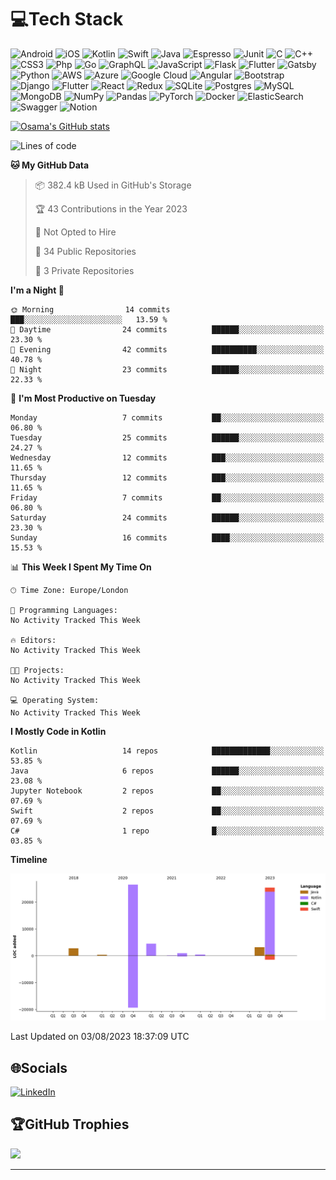 # 💻Tech Stack
![Android](https://img.shields.io/badge/android-%230f3648.svg?style=for-the-badge&logo=android&logoColor=white) 
![iOS](https://img.shields.io/badge/ios-%23080808.svg?style=for-the-badge&logo=ios&logoColor=white) 
![Kotlin](https://img.shields.io/badge/kotlin-%23ff7b3e.svg?style=for-the-badge&logo=kotlin&logoColor=white) 
![Swift](https://img.shields.io/badge/swift-%23f1563f.svg?style=for-the-badge&logo=swift&logoColor=white) 
![Java](https://img.shields.io/badge/java-%23188ec9.svg?style=for-the-badge&logo=java&logoColor=white) 
![Espresso](https://img.shields.io/badge/espresso-%2366463f.svg?style=for-the-badge&logo=espresso&logoColor=white) 
![Junit](https://img.shields.io/badge/junit-%23f6c54b.svg?style=for-the-badge&logo=JUnit5&logoColor=white) 
![C](https://img.shields.io/badge/c-%2300599C.svg?style=for-the-badge&logo=c&logoColor=white) 
![C++](https://img.shields.io/badge/c++-%238eed1.svg?style=for-the-badge&logo=c%2B%2B&logoColor=white) 
![CSS3](https://img.shields.io/badge/css3-%231572B6.svg?style=for-the-badge&logo=css3&logoColor=white) 
![Php](https://img.shields.io/badge/php-%238ab4f8.svg?style=for-the-badge&logo=php&logoColor=white)
![Go](https://img.shields.io/badge/go-%2300ADD8.svg?style=for-the-badge&logo=go&logoColor=white) 
![GraphQL](https://img.shields.io/badge/-GraphQL-E10098?style=for-the-badge&logo=graphql&logoColor=white) 
![JavaScript](https://img.shields.io/badge/javascript-%23323330.svg?style=for-the-badge&logo=javascript&logoColor=%23F7DF1E) 
![Flask](https://img.shields.io/badge/flask-%23000.svg?style=for-the-badge&logo=flask&logoColor=white) 
![Flutter](https://img.shields.io/badge/Flutter-%2302569B.svg?style=for-the-badge&logo=Flutter&logoColor=white) 
![Gatsby](https://img.shields.io/badge/Gatsby-%23663399.svg?style=for-the-badge&logo=gatsby&logoColor=white) 
![Python](https://img.shields.io/badge/python-3670A0?style=for-the-badge&logo=python&logoColor=ffdd54) 
![AWS](https://img.shields.io/badge/AWS-%23FF9900.svg?style=for-the-badge&logo=amazon-aws&logoColor=white) 
![Azure](https://img.shields.io/badge/azure-%230072C6.svg?style=for-the-badge&logo=azure-devops&logoColor=white) 
![Google Cloud](https://img.shields.io/badge/Google%20Cloud-%234285F4.svg?style=for-the-badge&logo=google-cloud&logoColor=white) 
![Angular](https://img.shields.io/badge/angular-%23DD0031.svg?style=for-the-badge&logo=angular&logoColor=white) 
![Bootstrap](https://img.shields.io/badge/bootstrap-%23563D7C.svg?style=for-the-badge&logo=bootstrap&logoColor=white)
![Django](https://img.shields.io/badge/django-%23092E20.svg?style=for-the-badge&logo=django&logoColor=white) 
![Flutter](https://img.shields.io/badge/Flutter-%2302569B.svg?style=for-the-badge&logo=Flutter&logoColor=white) 
![React](https://img.shields.io/badge/react-%2320232a.svg?style=for-the-badge&logo=react&logoColor=%2361DAFB)
![Redux](https://img.shields.io/badge/redux-%23593d88.svg?style=for-the-badge&logo=redux&logoColor=white) 
![SQLite](https://img.shields.io/badge/sqlite-%2307405e.svg?style=for-the-badge&logo=sqlite&logoColor=white)
![Postgres](https://img.shields.io/badge/postgres-%23316192.svg?style=for-the-badge&logo=postgresql&logoColor=white)
![MySQL](https://img.shields.io/badge/mysql-%2300f.svg?style=for-the-badge&logo=mysql&logoColor=white)
![MongoDB](https://img.shields.io/badge/MongoDB-%234ea94b.svg?style=for-the-badge&logo=mongodb&logoColor=white)
![NumPy](https://img.shields.io/badge/numpy-%23013243.svg?style=for-the-badge&logo=numpy&logoColor=white) 
![Pandas](https://img.shields.io/badge/pandas-%23150458.svg?style=for-the-badge&logo=pandas&logoColor=white)
![PyTorch](https://img.shields.io/badge/PyTorch-%23EE4C2C.svg?style=for-the-badge&logo=PyTorch&logoColor=white) 
![Docker](https://img.shields.io/badge/docker-%230db7ed.svg?style=for-the-badge&logo=docker&logoColor=white) 
![ElasticSearch](https://img.shields.io/badge/-ElasticSearch-005571?style=for-the-badge&logo=elasticsearch)
![Swagger](https://img.shields.io/badge/-Swagger-%23Clojure?style=for-the-badge&logo=swagger&logoColor=white) 
![Notion](https://img.shields.io/badge/Notion-%23000000.svg?style=for-the-badge&logo=notion&logoColor=white)

[![Osama's GitHub stats](https://github-readme-stats.vercel.app/api?username=osamaaftab)](https://github.com/osamaaftab/github-readme-stats) 

<!--START_SECTION:waka-->
![Lines of code](https://img.shields.io/badge/From%20Hello%20World%20I%27ve%20Written-63.6%20thousand%20lines%20of%20code-blue)

**🐱 My GitHub Data** 

> 📦 382.4 kB Used in GitHub's Storage 
 > 
> 🏆 43 Contributions in the Year 2023
 > 
> 🚫 Not Opted to Hire
 > 
> 📜 34 Public Repositories 
 > 
> 🔑 3 Private Repositories 
 > 
**I'm a Night 🦉** 

```text
🌞 Morning                14 commits          ███░░░░░░░░░░░░░░░░░░░░░░   13.59 % 
🌆 Daytime                24 commits          ██████░░░░░░░░░░░░░░░░░░░   23.30 % 
🌃 Evening                42 commits          ██████████░░░░░░░░░░░░░░░   40.78 % 
🌙 Night                  23 commits          ██████░░░░░░░░░░░░░░░░░░░   22.33 % 
```
📅 **I'm Most Productive on Tuesday** 

```text
Monday                   7 commits           ██░░░░░░░░░░░░░░░░░░░░░░░   06.80 % 
Tuesday                  25 commits          ██████░░░░░░░░░░░░░░░░░░░   24.27 % 
Wednesday                12 commits          ███░░░░░░░░░░░░░░░░░░░░░░   11.65 % 
Thursday                 12 commits          ███░░░░░░░░░░░░░░░░░░░░░░   11.65 % 
Friday                   7 commits           ██░░░░░░░░░░░░░░░░░░░░░░░   06.80 % 
Saturday                 24 commits          ██████░░░░░░░░░░░░░░░░░░░   23.30 % 
Sunday                   16 commits          ████░░░░░░░░░░░░░░░░░░░░░   15.53 % 
```


📊 **This Week I Spent My Time On** 

```text
🕑︎ Time Zone: Europe/London

💬 Programming Languages: 
No Activity Tracked This Week

🔥 Editors: 
No Activity Tracked This Week

🐱‍💻 Projects: 
No Activity Tracked This Week

💻 Operating System: 
No Activity Tracked This Week
```

**I Mostly Code in Kotlin** 

```text
Kotlin                   14 repos            █████████████░░░░░░░░░░░░   53.85 % 
Java                     6 repos             ██████░░░░░░░░░░░░░░░░░░░   23.08 % 
Jupyter Notebook         2 repos             ██░░░░░░░░░░░░░░░░░░░░░░░   07.69 % 
Swift                    2 repos             ██░░░░░░░░░░░░░░░░░░░░░░░   07.69 % 
C#                       1 repo              █░░░░░░░░░░░░░░░░░░░░░░░░   03.85 % 
```



**Timeline**

![Lines of Code chart](https://raw.githubusercontent.com/osamaaftab/osamaaftab/master/assets/bar_graph.png)


 Last Updated on 03/08/2023 18:37:09 UTC
<!--END_SECTION:waka-->

## 🌐Socials
 [![LinkedIn](https://img.shields.io/badge/LinkedIn-%230077B5.svg?logo=linkedin&logoColor=white)](https://www.linkedin.com/in/osama-aftab-2a488059/) 

## 🏆GitHub Trophies
![](https://github-profile-trophy.vercel.app/?username=osamaaftab&theme=radical&no-frame=false&no-bg=false&margin-w=4)

---
